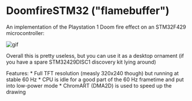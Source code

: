 DoomfireSTM32 ("flamebuffer")
=============================

An implementation of the Playstation 1 Doom fire effect on an STM32F429 microcontroller:

![gif](doc/example.gif?raw=1)

Overall this is pretty useless, but you can use it as a desktop ornament (if you
have a spare STM32429DISC1 discovery kit lying around) 

Features:
    * Full TFT resolution (measly 320x240 though) but running at stable 60 Hz
    * CPU is idle for a good part of the 60 Hz frametime and put into low-power mode
    * ChromART (DMA2D) is used to speed up the drawing

